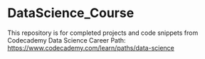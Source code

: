 # DataScience_Course
This repository is for completed projects and code snippets from Codecademy Data Science Career Path: https://www.codecademy.com/learn/paths/data-science
